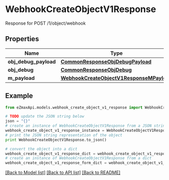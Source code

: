 # WebhookCreateObjectV1Response

Response for POST /1/object/webhook

## Properties
Name | Type | Description | Notes
------------ | ------------- | ------------- | -------------
**obj_debug_payload** | [**CommonResponseObjDebugPayload**](CommonResponseObjDebugPayload.md) |  | 
**obj_debug** | [**CommonResponseObjDebug**](CommonResponseObjDebug.md) |  | [optional] 
**m_payload** | [**WebhookCreateObjectV1ResponseMPayload**](WebhookCreateObjectV1ResponseMPayload.md) |  | 

## Example

```python
from eZmaxApi.models.webhook_create_object_v1_response import WebhookCreateObjectV1Response

# TODO update the JSON string below
json = "{}"
# create an instance of WebhookCreateObjectV1Response from a JSON string
webhook_create_object_v1_response_instance = WebhookCreateObjectV1Response.from_json(json)
# print the JSON string representation of the object
print WebhookCreateObjectV1Response.to_json()

# convert the object into a dict
webhook_create_object_v1_response_dict = webhook_create_object_v1_response_instance.to_dict()
# create an instance of WebhookCreateObjectV1Response from a dict
webhook_create_object_v1_response_form_dict = webhook_create_object_v1_response.from_dict(webhook_create_object_v1_response_dict)
```
[[Back to Model list]](../README.md#documentation-for-models) [[Back to API list]](../README.md#documentation-for-api-endpoints) [[Back to README]](../README.md)


